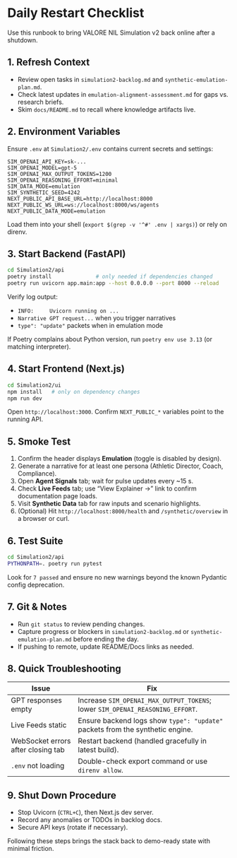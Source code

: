 # Daily Restart Checklist

Use this runbook to bring VALORE NIL Simulation v2 back online after a shutdown.

## 1. Refresh Context

- Review open tasks in `simulation2-backlog.md` and `synthetic-emulation-plan.md`.
- Check latest updates in `emulation-alignment-assessment.md` for gaps vs. research briefs.
- Skim `docs/README.md` to recall where knowledge artifacts live.

## 2. Environment Variables

Ensure `.env` at `Simulation2/.env` contains current secrets and settings:

```
SIM_OPENAI_API_KEY=sk-...
SIM_OPENAI_MODEL=gpt-5
SIM_OPENAI_MAX_OUTPUT_TOKENS=1200
SIM_OPENAI_REASONING_EFFORT=minimal
SIM_DATA_MODE=emulation
SIM_SYNTHETIC_SEED=4242
NEXT_PUBLIC_API_BASE_URL=http://localhost:8000
NEXT_PUBLIC_WS_URL=ws://localhost:8000/ws/agents
NEXT_PUBLIC_DATA_MODE=emulation
```

Load them into your shell (`export $(grep -v '^#' .env | xargs)`) or rely on direnv.

## 3. Start Backend (FastAPI)

```bash
cd Simulation2/api
poetry install              # only needed if dependencies changed
poetry run uvicorn app.main:app --host 0.0.0.0 --port 8000 --reload
```

Verify log output:
- `INFO:     Uvicorn running on ...`
- `Narrative GPT request...` when you trigger narratives
- `type": "update"` packets when in emulation mode

If Poetry complains about Python version, run `poetry env use 3.13` (or matching interpreter).

## 4. Start Frontend (Next.js)

```bash
cd Simulation2/ui
npm install   # only on dependency changes
npm run dev
```

Open `http://localhost:3000`. Confirm `NEXT_PUBLIC_*` variables point to the running API.

## 5. Smoke Test

1. Confirm the header displays **Emulation** (toggle is disabled by design).
2. Generate a narrative for at least one persona (Athletic Director, Coach, Compliance).
3. Open **Agent Signals** tab; wait for pulse updates every ~15 s.
4. Check **Live Feeds** tab; use “View Explainer →” link to confirm documentation page loads.
5. Visit **Synthetic Data** tab for raw inputs and scenario highlights.
6. (Optional) Hit `http://localhost:8000/health` and `/synthetic/overview` in a browser or curl.

## 6. Test Suite

```bash
cd Simulation2/api
PYTHONPATH=. poetry run pytest
```

Look for `7 passed` and ensure no new warnings beyond the known Pydantic config deprecation.

## 7. Git & Notes

- Run `git status` to review pending changes.
- Capture progress or blockers in `simulation2-backlog.md` or `synthetic-emulation-plan.md` before ending the day.
- If pushing to remote, update README/Docs links as needed.

## 8. Quick Troubleshooting

| Issue | Fix |
|-------|-----|
| GPT responses empty | Increase `SIM_OPENAI_MAX_OUTPUT_TOKENS`; lower `SIM_OPENAI_REASONING_EFFORT`. |
| Live Feeds static | Ensure backend logs show `type": "update"` packets from the synthetic engine. |
| WebSocket errors after closing tab | Restart backend (handled gracefully in latest build). |
| `.env` not loading | Double-check export command or use `direnv allow`. |

## 9. Shut Down Procedure

- Stop Uvicorn (`CTRL+C`), then Next.js dev server.
- Record any anomalies or TODOs in backlog docs.
- Secure API keys (rotate if necessary).

Following these steps brings the stack back to demo-ready state with minimal friction.
